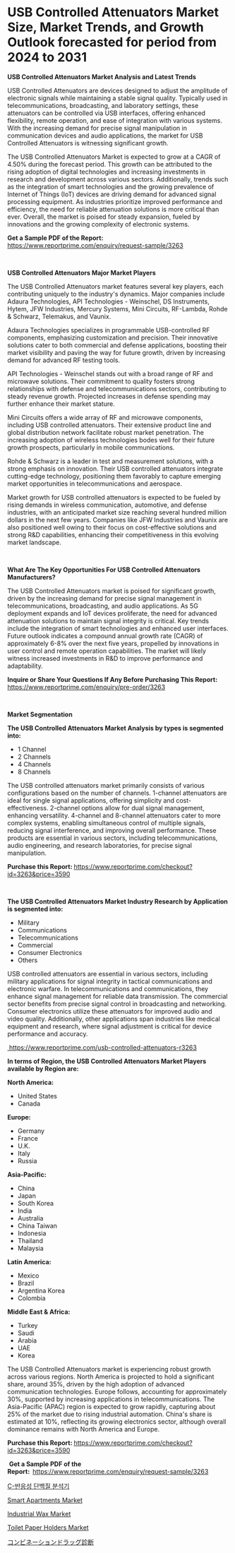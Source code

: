 <p><h1>USB Controlled Attenuators Market Size, Market Trends, and Growth Outlook forecasted for period from 2024 to 2031</h1></p><p><strong>USB Controlled Attenuators Market Analysis and Latest Trends</strong></p>
<p><p>USB Controlled Attenuators are devices designed to adjust the amplitude of electronic signals while maintaining a stable signal quality. Typically used in telecommunications, broadcasting, and laboratory settings, these attenuators can be controlled via USB interfaces, offering enhanced flexibility, remote operation, and ease of integration with various systems. With the increasing demand for precise signal manipulation in communication devices and audio applications, the market for USB Controlled Attenuators is witnessing significant growth.</p><p>The USB Controlled Attenuators Market is expected to grow at a CAGR of 4.50% during the forecast period. This growth can be attributed to the rising adoption of digital technologies and increasing investments in research and development across various sectors. Additionally, trends such as the integration of smart technologies and the growing prevalence of Internet of Things (IoT) devices are driving demand for advanced signal processing equipment. As industries prioritize improved performance and efficiency, the need for reliable attenuation solutions is more critical than ever. Overall, the market is poised for steady expansion, fueled by innovations and the growing complexity of electronic systems.</p></p>
<p><strong>Get a Sample PDF of the Report:&nbsp;</strong> <a href="https://www.reportprime.com/enquiry/request-sample/3263">https://www.reportprime.com/enquiry/request-sample/3263</a></p>
<p>&nbsp;</p>
<p><strong>USB Controlled Attenuators Major Market Players</strong></p>
<p><p>The USB Controlled Attenuators market features several key players, each contributing uniquely to the industry's dynamics. Major companies include Adaura Technologies, API Technologies - Weinschel, DS Instruments, Hytem, JFW Industries, Mercury Systems, Mini Circuits, RF-Lambda, Rohde & Schwarz, Telemakus, and Vaunix.</p><p>Adaura Technologies specializes in programmable USB-controlled RF components, emphasizing customization and precision. Their innovative solutions cater to both commercial and defense applications, boosting their market visibility and paving the way for future growth, driven by increasing demand for advanced RF testing tools.</p><p>API Technologies - Weinschel stands out with a broad range of RF and microwave solutions. Their commitment to quality fosters strong relationships with defense and telecommunications sectors, contributing to steady revenue growth. Projected increases in defense spending may further enhance their market stature.</p><p>Mini Circuits offers a wide array of RF and microwave components, including USB controlled attenuators. Their extensive product line and global distribution network facilitate robust market penetration. The increasing adoption of wireless technologies bodes well for their future growth prospects, particularly in mobile communications.</p><p>Rohde & Schwarz is a leader in test and measurement solutions, with a strong emphasis on innovation. Their USB controlled attenuators integrate cutting-edge technology, positioning them favorably to capture emerging market opportunities in telecommunications and aerospace.</p><p>Market growth for USB controlled attenuators is expected to be fueled by rising demands in wireless communication, automotive, and defense industries, with an anticipated market size reaching several hundred million dollars in the next few years. Companies like JFW Industries and Vaunix are also positioned well owing to their focus on cost-effective solutions and strong R&D capabilities, enhancing their competitiveness in this evolving market landscape.</p></p>
<p>&nbsp;</p>
<p><strong>What Are The Key Opportunities For USB Controlled Attenuators Manufacturers?</strong></p>
<p><p>The USB Controlled Attenuators market is poised for significant growth, driven by the increasing demand for precise signal management in telecommunications, broadcasting, and audio applications. As 5G deployment expands and IoT devices proliferate, the need for advanced attenuation solutions to maintain signal integrity is critical. Key trends include the integration of smart technologies and enhanced user interfaces. Future outlook indicates a compound annual growth rate (CAGR) of approximately 6-8% over the next five years, propelled by innovations in user control and remote operation capabilities. The market will likely witness increased investments in R&D to improve performance and adaptability.</p></p>
<p><strong>Inquire or Share Your Questions If Any Before Purchasing This Report:</strong> <a href="https://www.reportprime.com/enquiry/pre-order/3263">https://www.reportprime.com/enquiry/pre-order/3263</a></p>
<p>&nbsp;</p>
<p><strong>Market Segmentation</strong></p>
<p><strong>The USB Controlled Attenuators Market Analysis by types is segmented into:</strong></p>
<p><ul><li>1 Channel</li><li>2 Channels</li><li>4 Channels</li><li>8 Channels</li></ul></p>
<p><p>The USB controlled attenuators market primarily consists of various configurations based on the number of channels. 1-channel attenuators are ideal for single signal applications, offering simplicity and cost-effectiveness. 2-channel options allow for dual signal management, enhancing versatility. 4-channel and 8-channel attenuators cater to more complex systems, enabling simultaneous control of multiple signals, reducing signal interference, and improving overall performance. These products are essential in various sectors, including telecommunications, audio engineering, and research laboratories, for precise signal manipulation.</p></p>
<p><strong>Purchase this Report:&nbsp;</strong><a href="https://www.reportprime.com/checkout?id=3263&price=3590">https://www.reportprime.com/checkout?id=3263&price=3590</a></p>
<p>&nbsp;</p>
<p><strong>The USB Controlled Attenuators Market Industry Research by Application is segmented into:</strong></p>
<p><ul><li>Military</li><li>Communications</li><li>Telecommunications</li><li>Commercial</li><li>Consumer Electronics</li><li>Others</li></ul></p>
<p><p>USB controlled attenuators are essential in various sectors, including military applications for signal integrity in tactical communications and electronic warfare. In telecommunications and communications, they enhance signal management for reliable data transmission. The commercial sector benefits from precise signal control in broadcasting and networking. Consumer electronics utilize these attenuators for improved audio and video quality. Additionally, other applications span industries like medical equipment and research, where signal adjustment is critical for device performance and accuracy.</p></p>
<p><a href="https://www.reportprime.com/usb-controlled-attenuators-r3263">&nbsp;https://www.reportprime.com/usb-controlled-attenuators-r3263</a></p>
<p><strong>In terms of Region, the USB Controlled Attenuators Market Players available by Region are:</strong></p>
<p>
    <p> <strong> North America: </strong>
        <ul>
            <li>United States</li>
            <li>Canada</li>
        </ul>
        </p> 
    <p> <strong> Europe: </strong>
        <ul>
            <li>Germany</li>
            <li>France</li>
            <li>U.K.</li>
            <li>Italy</li>
            <li>Russia</li>
        </ul>
        </p> 
    <p> <strong> Asia-Pacific: </strong>
        <ul>
            <li>China</li>
            <li>Japan</li>
            <li>South Korea</li>
            <li>India</li>
            <li>Australia</li>
            <li>China Taiwan</li>
            <li>Indonesia</li>
            <li>Thailand</li>
            <li>Malaysia</li>
        </ul>
        </p> 
    <p> <strong> Latin America: </strong>
        <ul>
            <li>Mexico</li>
            <li>Brazil</li>
            <li>Argentina Korea</li>
            <li>Colombia</li>
        </ul>
        </p> 
    <p> <strong> Middle East & Africa: </strong>
        <ul>
            <li>Turkey</li>
            <li>Saudi</li>
            <li>Arabia</li>
            <li>UAE</li>
            <li>Korea</li>
        </ul>
    </p>
    </p>
<p><p>The USB Controlled Attenuators market is experiencing robust growth across various regions. North America is projected to hold a significant share, around 35%, driven by the high adoption of advanced communication technologies. Europe follows, accounting for approximately 30%, supported by increasing applications in telecommunications. The Asia-Pacific (APAC) region is expected to grow rapidly, capturing about 25% of the market due to rising industrial automation. China's share is estimated at 10%, reflecting its growing electronics sector, although overall dominance remains with North America and Europe.</p></p>
<p><strong>Purchase this Report: </strong><a href="https://www.reportprime.com/checkout?id=3263&price=3590">https://www.reportprime.com/checkout?id=3263&price=3590</a></p>
<p>&nbsp;<strong>Get a Sample PDF of the Report:&nbsp;&nbsp;</strong><a href="https://www.reportprime.com/enquiry/request-sample/3263">https://www.reportprime.com/enquiry/request-sample/3263</a></p>
<p><strong></strong></p>
<p><p><a href="https://medium.com/@rudyswaniafgwski56664/%EC%84%B8%EA%B3%84-c-reactive-protein-analyzer-market-%EC%9D%80-2024%EC%97%90%EC%84%9C-2031%EB%A1%9C-%EC%97%B0%ED%8F%89%EA%B7%A0-%EC%A6%9D%EA%B0%80%EC%9C%A8%EC%9D%84-%EB%B3%B4%EC%9D%BC-%EA%B2%83%EC%9C%BC%EB%A1%9C-%EC%98%88%EC%83%81%EB%90%A9%EB%8B%88%EB%8B%A4-9a24c8080e40">C-반응성 단백질 분석기</a></p><p><a href="https://www.linkedin.com/pulse/global-smart-apartments-market-size-expected-reach-cagr-n4tre?trackingId=oBJkNEEkRBS2DLmQAsNZ0A%3D%3D">Smart Apartments Market</a></p><p><a href="https://issuu.com/reportprime-2/docs/industrial-wax-market-size-2030.ppt_2da0b1eba80043">Industrial Wax Market</a></p><p><a href="https://medium.com/@denisolden565/the-global-toilet-paper-holders-market-is-a-dynamic-and-growing-industry-388d314a7eda">Toilet Paper Holders Market</a></p><p><a href="https://medium.com/@maninajar/combination-drugs-diagnostic-market-%E3%81%AF-%E3%82%B3%E3%82%B9%E3%83%88%E7%AE%A1%E7%90%86%E3%81%A8%E5%8A%B9%E7%8E%87%E5%90%91%E4%B8%8A%E3%82%92%E5%84%AA%E5%85%88%E3%81%97%E3%81%BE%E3%81%99-%E3%81%95%E3%82%89%E3%81%AB-%E5%A0%B1%E5%91%8A%E6%9B%B8%E3%81%AF%E5%B8%82%E5%A0%B4%E3%81%AE%E9%9C%80%E8%A6%81%E9%9D%A2%E3%81%A8%E4%BE%9B%E7%B5%A6%E9%9D%A2%E3%81%AE%E4%B8%A1%E6%96%B9%E3%82%92%E3%82%AB%E3%83%90%E3%83%BC%E3%81%97%E3%81%A6%E3%81%84%E3%81%BE%E3%81%99-cf5b0cd1af2d">コンビネーションドラッグ診断</a></p></p>